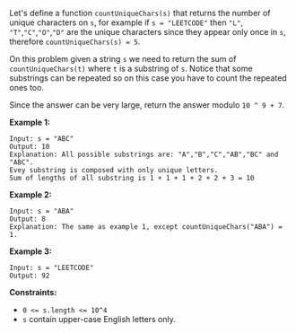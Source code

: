 Let's define a function `countUniqueChars(s)` that returns the number of
unique characters on `s`, for example if `s = "LEETCODE"` then `"L"`,
`"T"`,`"C"`,`"O"`,`"D"` are the unique characters since they appear only once
in `s`, therefore `countUniqueChars(s) = 5`.  
  
On this problem given a string `s` we need to return the sum of
`countUniqueChars(t)` where `t` is a substring of `s`. Notice that some
substrings can be repeated so on this case you have to count the repeated ones
too.

Since the answer can be very large, return the answer modulo `10 ^ 9 + 7`.



**Example 1:**

    
    
    Input: s = "ABC"
    Output: 10
    Explanation: All possible substrings are: "A","B","C","AB","BC" and "ABC".
    Evey substring is composed with only unique letters.
    Sum of lengths of all substring is 1 + 1 + 1 + 2 + 2 + 3 = 10
    

**Example 2:**

    
    
    Input: s = "ABA"
    Output: 8
    Explanation: The same as example 1, except countUniqueChars("ABA") = 1.
    

**Example 3:**

    
    
    Input: s = "LEETCODE"
    Output: 92
    



**Constraints:**

  * `0 <= s.length <= 10^4`
  * `s` contain upper-case English letters only.

